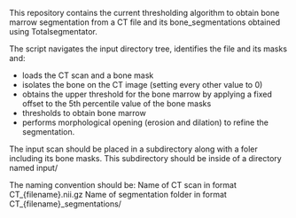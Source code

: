 This repository contains the current thresholding algorithm to obtain bone marrow segmentation from a CT file and its bone_segmentations obtained using Totalsegmentator. 

The script navigates the input directory tree, identifies the file and its masks and:
- loads the CT scan and a bone mask
- isolates the bone on the CT image (setting every other value to 0) 
- obtains the upper threshold for the bone marrow by applying a fixed offset to the 5th percentile value of the bone masks
- thresholds to obtain bone marrow
- performs morphological opening (erosion and dilation) to refine the segmentation.

The input scan should be placed in a subdirectory along with a foler including its bone masks. This subdirectory should be inside of a directory named input/ 

The naming convention should be:
Name of CT scan in format CT_{filename}.nii.gz
Name of segmentation folder in format CT_{filename}_segmentations/
